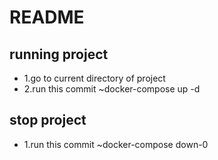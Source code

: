 # README

## running project

- 1.go to current directory of project
- 2.run this commit ~docker-compose up -d

## stop project
- 1.run this commit ~docker-compose down-0